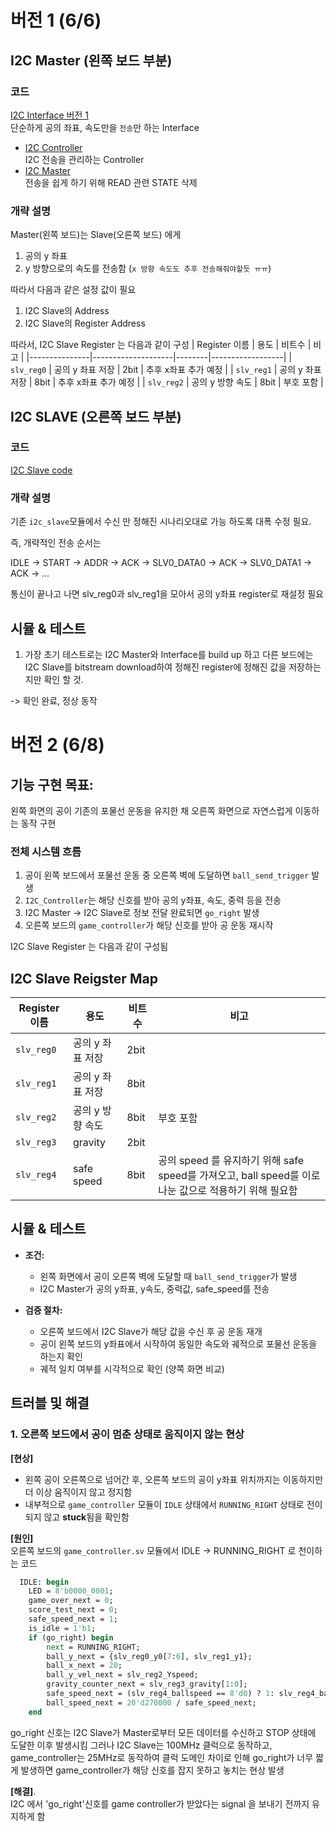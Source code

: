 # 버전 1 (6/6)
## I2C Master (왼쪽 보드 부분)
### 코드
[I2C Interface 버전 1](../MASTER/I2C_Intf_V00.sv)  
단순하게 공의 좌표, 속도만을 `전송`만 하는 Interface  
- [I2C Controller](../MASTER/I2C_Controller.sv)  
    I2C 전송을 관리하는 Controller
- [I2C Master](../MASTER/I2C_Master.sv)  
    전송을 쉽게 하기 위해 READ 관련 STATE 삭제


### 개략 설명
Master(왼쪽 보드)는 Slave(오른쪽 보드) 에게  

1) 공의 y 좌표  
2) y 방향으로의 속도를 전송함 (`x 방향 속도도 추후 전송해줘야할듯 ㅠㅠ`)

따라서 다음과 같은 설정 값이 필요
1. I2C Slave의 Address
2. I2C Slave의 Register Address

따라서, I2C Slave Register 는 다음과 같이 구성
| Register 이름 | 용도               | 비트수 | 비고             |
|---------------|--------------------|--------|------------------|
| `slv_reg0`    | 공의 y 좌표 저장   | 2bit  | 추후 x좌표 추가 예정 |
| `slv_reg1`    | 공의 y 좌표 저장   | 8bit  | 추후 x좌표 추가 예정 |
| `slv_reg2`    | 공의 y 방향 속도   | 8bit | 부호 포함        |

## I2C SLAVE (오른쪽 보드 부분)
### 코드
[I2C Slave code](../SLAVE/I2C_Slave.sv)

### 개략 설명
기존 `i2c_slave`모듈에서 수신 만 정해진 시나리오대로 가능 하도록 대폭 수정 필요.

즉, 개략적인 전송 순서는

IDLE -> START -> ADDR -> ACK ->  SLV0_DATA0 -> ACK -> SLV0_DATA1 -> ACK -> ...

통신이 끝나고 나면 slv_reg0과 slv_reg1을 모아서 공의 y좌표 register로 재설정 필요


## 시뮬 & 테스트
1) 가장 초기 테스트로는 I2C Master와 Interface를 build up 하고 다른 보드에는 I2C Slave를 bitstream download하여 정해진 register에 정해진 값을 저장하는지만 확인 할 것.  

-> 확인 완료, 정상 동작

# 버전 2 (6/8)
## 기능 구현 목표:
왼쪽 화면의 공이 기존의 포물선 운동을 유지한 채 오른쪽 화면으로 자연스럽게 이동하는 동작 구현 

### 전체 시스템 흐름
1. 공이 왼쪽 보드에서 포물선 운동 중 오른쪽 벽에 도달하면 `ball_send_trigger` 발생
2. `I2C_Controller`는 해당 신호를 받아 공의 y좌표, 속도, 중력 등을 전송
3. I2C Master → I2C Slave로 정보 전달 완료되면 `go_right` 발생
4. 오른쪽 보드의 `game_controller`가 해당 신호를 받아 공 운동 재시작

I2C Slave Register 는 다음과 같이 구성됨

## I2C Slave Reigster Map
| Register 이름 | 용도               | 비트수 | 비고             |
|---------------|--------------------|--------|------------------|
| `slv_reg0`    | 공의 y 좌표 저장   | 2bit  | |
| `slv_reg1`    | 공의 y 좌표 저장   | 8bit  |  |
| `slv_reg2`    | 공의 y 방향 속도   | 8bit | 부호 포함        |
| `slv_reg3`    | gravity   | 2bit |         |
| `slv_reg4`    | safe speed   | 8bit | 공의 speed 를 유지하기 위해 safe speed를 가져오고, ball speed를 이로 나눈 값으로 적용하기 위해 필요함        |

## 시뮬 & 테스트
- **조건:**  
  - 왼쪽 화면에서 공이 오른쪽 벽에 도달할 때 `ball_send_trigger`가 발생  
  - I2C Master가 공의 y좌표, y속도, 중력값, safe_speed를 전송  

- **검증 절차:**  
  - 오른쪽 보드에서 I2C Slave가 해당 값을 수신 후 공 운동 재개  
  - 공이 왼쪽 보드의 y좌표에서 시작하여 동일한 속도와 궤적으로 포물선 운동을 하는지 확인  
  - 궤적 일치 여부를 시각적으로 확인 (양쪽 화면 비교)

## 트러블 및 해결
### 1. 오른쪽 보드에서 공이 멈춘 상태로 움직이지 않는 현상

**[현상]**  
- 왼쪽 공이 오른쪽으로 넘어간 후, 오른쪽 보드의 공이 y좌표 위치까지는 이동하지만 더 이상 움직이지 않고 정지함  
- 내부적으로 `game_controller` 모듈이 `IDLE` 상태에서 `RUNNING_RIGHT` 상태로 전이되지 않고 **stuck**됨을 확인함


**[원인]**  
오른쪽 보드의 `game_controller.sv` 모듈에서 IDLE -> RUNNING_RIGHT 로 천이하는 코드
```systemVerilog
  IDLE: begin
    LED = 8'b0000_0001;
    game_over_next = 0;
    score_test_next = 0;
    safe_speed_next = 1;
    is_idle = 1'b1;
    if (go_right) begin
        next = RUNNING_RIGHT;
        ball_y_next = {slv_reg0_y0[7:6], slv_reg1_y1};
        ball_x_next = 20;
        ball_y_vel_next = slv_reg2_Yspeed;
        gravity_counter_next = slv_reg3_gravity[1:0];
        safe_speed_next = (slv_reg4_ballspeed == 8'd0) ? 1: slv_reg4_ballspeed;
        ball_speed_next = 20'd270000 / safe_speed_next;
    end
```
go_right 신호는 I2C Slave가 Master로부터 모든 데이터를 수신하고 STOP 상태에 도달한 이후 발생시킴
그러나 I2C Slave는 100MHz 클럭으로 동작하고, game_controller는 25MHz로 동작하여
클럭 도메인 차이로 인해 go_right가 너무 짧게 발생하면 game_controller가 해당 신호를 잡지 못하고 놓치는 현상 발생

**[해결]**.  
I2C 에서 'go_right'신호를 game controller가 받았다는 signal 을 보내기 전까지 유지하게 함
